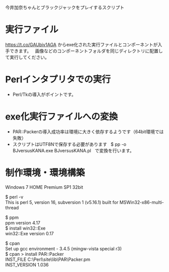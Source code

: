 今井加奈ちゃんとブラックジャックをプレイするスクリプト  

# 実行ファイル
https://t.co/GAUbiv1AGA  からexe化された実行ファイルとコンポーネントが入手できます。  
画像などのコンポーネントフォルダを同じディレクトリに配置して実行してください。  
  
# Perlインタプリタでの実行  
* Perl/Tkの導入がポイントです。  

# exe化実行ファイルへの変換  
* PAR::Packerの導入成功率は環境に大きく依存するようです（64bit環境では失敗）  
* スクリプトはUTF8Nで保存する必要があります  
  $ pp -o BJversusKANA.exe BJversusKANA.pl  
  で変換を行います。  
  
# 制作環境・環境構築  
Windows 7 HOME Premium SP1 32bit  

$ perl -v  
This is perl 5, version 16, subversion 1 (v5.16.1) built for MSWin32-x86-multi-thread  

$ ppm  
ppm version 4.17  
$ install win32::Exe  
win32::Exe version 0.17  

$ cpan  
Set up gcc environment - 3.4.5 (mingw-vista special r3)  
$ cpan > install PAR::Packer  
INST_FILE    C:\Perl\site\lib\PAR\Packer.pm  
INST_VERSION 1.036  
